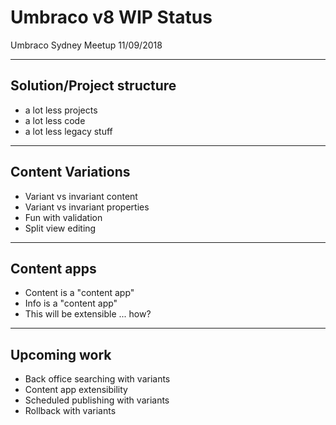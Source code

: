 # Umbraco v8 WIP Status

Umbraco Sydney Meetup 11/09/2018

---

## Solution/Project structure

* a lot less projects
* a lot less code
* a lot less legacy stuff

---

## Content Variations

* Variant vs invariant content
* Variant vs invariant properties
* Fun with validation
* Split view editing

---

## Content apps

* Content is a "content app"
* Info is a "content app"
* This will be extensible ... how?

---

## Upcoming work

* Back office searching with variants
* Content app extensibility
* Scheduled publishing with variants
* Rollback with variants
